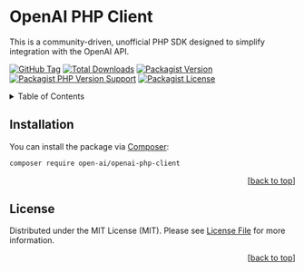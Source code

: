 <a id="readme-top"></a>

# OpenAI PHP Client

This is a community-driven, unofficial PHP SDK designed to simplify integration with the OpenAI API.

[![GitHub Tag][GitHub Tag]][GitHub Tag URL]
[![Total Downloads][Total Downloads]][Packagist URL]
[![Packagist Version][Packagist Version]][Packagist URL]
[![Packagist PHP Version Support][Packagist PHP Version Support]][Repository URL]
[![Packagist License][Packagist License]][Repository URL]

<!-- TABLE OF CONTENTS -->
<details>
    <summary>Table of Contents</summary>
    <ol>
        <li><a href="#installation">Installation</a></li>
        <li><a href="#license">License</a></li>
    </ol>
</details>

<!-- INSTALLATION -->

## Installation

You can install the package via [Composer]:

```bash
composer require open-ai/openai-php-client
```

<p align="right">[<a href="#readme-top">back to top</a>]</p>

<!-- LICENSE -->

## License

Distributed under the MIT License (MIT). Please see [License File] for more information.

<p align="right">[<a href="#readme-top">back to top</a>]</p>

[GitHub Tag]: https://img.shields.io/github/v/tag/dependencies-packagist/openai-php-client

[Total Downloads]: https://img.shields.io/packagist/dt/open-ai/openai-php-client?style=flat-square

[Packagist Version]: https://img.shields.io/packagist/v/open-ai/openai-php-client

[Packagist PHP Version Support]: https://img.shields.io/packagist/php-v/open-ai/openai-php-client

[Packagist License]: https://img.shields.io/github/license/dependencies-packagist/openai-php-client

[GitHub Tag URL]: https://github.com/dependencies-packagist/openai-php-client/tagsv

[Packagist URL]: https://packagist.org/packages/open-ai/openai-php-client

[Repository URL]: https://github.com/dependencies-packagist/openai-php-client

[Composer]: https://getcomposer.org

[License File]: https://github.com/dependencies-packagist/openai-php-client/blob/main/LICENSE
